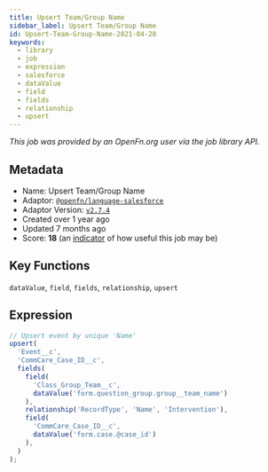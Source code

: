 ```yaml
---
title: Upsert Team/Group Name
sidebar_label: Upsert Team/Group Name
id: Upsert-Team-Group-Name-2021-04-28
keywords:
  - library
  - job
  - expression
  - salesforce
  - dataValue
  - field
  - fields
  - relationship
  - upsert
---
```


<em>This job was provided by an OpenFn.org user via the job library API.</em>

## Metadata

- Name: Upsert Team/Group Name
- Adaptor: [`@openfn/language-salesforce`](https://www.github.com/openfn/language-salesforce)
- Adaptor Version: [`v2.7.4`](https://www.github.com/openfn/language-salesforce/releases/tag/v2.7.4)
- Created over 1 year ago
- Updated 7 months ago
- Score: <b>18</b> (an [indicator](/adaptors/library/#library-scores) of how useful this job may be)

## Key Functions

`dataValue`, `field`, `fields`, `relationship`, `upsert`

## Expression

```js
// Upsert event by unique 'Name'
upsert(
  'Event__c',
  'CommCare_Case_ID__c',
  fields(
    field(
      'Class_Group_Team__c',
      dataValue('form.question_group.group__team_name')
    ),
    relationship('RecordType', 'Name', 'Intervention'), 
    field(
      'CommCare_Case_ID__c',
      dataValue('form.case.@case_id')
    ),
  )
);
```